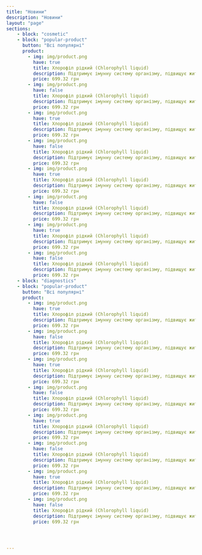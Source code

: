 ```yaml
---
title: "Новини"
description: "Новини"
layout: "page"
sections:
    - block: "cosmetic"
    - block: "popular-product"
      button: "Всі популярні"
      product:
        - img: img/product.png
          have: true
          title: Хлорофіл рідкий (Chlorophyll liquid)
          description: Підтримує імунну систему організму, підвищує життєвий тонус
          price: 699.32 грн
        - img: img/product.png
          have: false
          title: Хлорофіл рідкий (Chlorophyll liquid)
          description: Підтримує імунну систему організму, підвищує життєвий тонус
          price: 699.32 грн
        - img: img/product.png
          have: true
          title: Хлорофіл рідкий (Chlorophyll liquid)
          description: Підтримує імунну систему організму, підвищує життєвий тонус
          price: 699.32 грн
        - img: img/product.png
          have: false
          title: Хлорофіл рідкий (Chlorophyll liquid)
          description: Підтримує імунну систему організму, підвищує життєвий тонус
          price: 699.32 грн
        - img: img/product.png
          have: true
          title: Хлорофіл рідкий (Chlorophyll liquid)
          description: Підтримує імунну систему організму, підвищує життєвий тонус
          price: 699.32 грн
        - img: img/product.png
          have: false
          title: Хлорофіл рідкий (Chlorophyll liquid)
          description: Підтримує імунну систему організму, підвищує життєвий тонус
          price: 699.32 грн
        - img: img/product.png
          have: true
          title: Хлорофіл рідкий (Chlorophyll liquid)
          description: Підтримує імунну систему організму, підвищує життєвий тонус
          price: 699.32 грн
        - img: img/product.png
          have: false
          title: Хлорофіл рідкий (Chlorophyll liquid)
          description: Підтримує імунну систему організму, підвищує життєвий тонус
          price: 699.32 грн
    - block: "diagnostics"
    - block: "popular-product"
      button: "Всі популярні"
      product:
        - img: img/product.png
          have: true
          title: Хлорофіл рідкий (Chlorophyll liquid)
          description: Підтримує імунну систему організму, підвищує життєвий тонус
          price: 699.32 грн
        - img: img/product.png
          have: false
          title: Хлорофіл рідкий (Chlorophyll liquid)
          description: Підтримує імунну систему організму, підвищує життєвий тонус
          price: 699.32 грн
        - img: img/product.png
          have: true
          title: Хлорофіл рідкий (Chlorophyll liquid)
          description: Підтримує імунну систему організму, підвищує життєвий тонус
          price: 699.32 грн
        - img: img/product.png
          have: false
          title: Хлорофіл рідкий (Chlorophyll liquid)
          description: Підтримує імунну систему організму, підвищує життєвий тонус
          price: 699.32 грн
        - img: img/product.png
          have: true
          title: Хлорофіл рідкий (Chlorophyll liquid)
          description: Підтримує імунну систему організму, підвищує життєвий тонус
          price: 699.32 грн
        - img: img/product.png
          have: false
          title: Хлорофіл рідкий (Chlorophyll liquid)
          description: Підтримує імунну систему організму, підвищує життєвий тонус
          price: 699.32 грн
        - img: img/product.png
          have: true
          title: Хлорофіл рідкий (Chlorophyll liquid)
          description: Підтримує імунну систему організму, підвищує життєвий тонус
          price: 699.32 грн
        - img: img/product.png
          have: false
          title: Хлорофіл рідкий (Chlorophyll liquid)
          description: Підтримує імунну систему організму, підвищує життєвий тонус
          price: 699.32 грн




---
```

